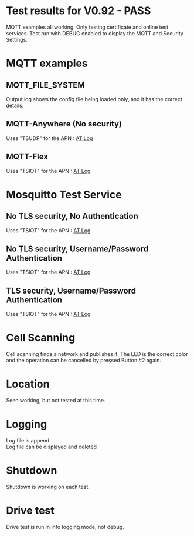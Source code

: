 # Test results for V0.92 - PASS
MQTT examples all working. Only testing certificate and online test services.
Test run with DEBUG enabled to display the MQTT and Security Settings.

# MQTT examples
## MQTT_FILE_SYSTEM
Output log shows the config file being loaded only, and it has the correct details.

## MQTT-Anywhere (No security)
Uses "TSUDP" for the APN : [AT Log](MQTT_THINGSTREAM_ANYWHERE.txt)

## MQTT-Flex
Uses "TSIOT" for the APN : [AT Log](MQTT_THINGSTREAM_FLEX.txt)

# Mosquitto Test Service

## No TLS security, No Authentication
Uses "TSIOT" for the APN : [AT Log](MQTT_MOSQUITTO_NoTLS_NoAuth.txt)

## No TLS security, Username/Password Authentication
Uses "TSIOT" for the APN : [AT Log](MQTT_MOSQUITTO_NoTLS_Auth.txt)

## TLS security, Username/Password Authentication
Uses "TSIOT" for the APN : [AT Log](MQTT_MOSQUITTO_TLS_Auth.txt)

# Cell Scanning
Cell scanning finds a network and publishes it. The LED is the correct color and the operation can be cancelled by pressed Button #2 again.

# Location
Seen working, but not tested at this time.

# Logging
Log file is append <br/>
Log file can be displayed and deleted

# Shutdown
Shutdown is working on each test. 

# Drive test
Drive test is run in info logging mode, not debug.

